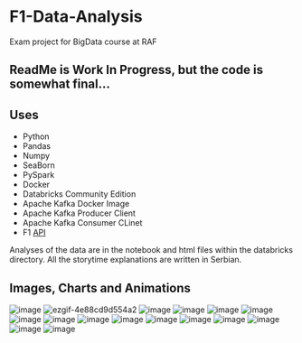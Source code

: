 # F1-Data-Analysis
Exam project for BigData course at RAF
## ReadMe is Work In Progress, but the code is somewhat final...

## Uses
- Python
- Pandas
- Numpy
- SeaBorn
- PySpark
- Docker
- Databricks Community Edition
- Apache Kafka Docker Image
- Apache Kafka Producer Client
- Apache Kafka Consumer CLinet
- F1 [API](https://openf1.org/)

Analyses of the data are in the notebook and html files within the databricks directory. All the storytime explanations are written in Serbian. 
## Images, Charts and Animations
![image](https://github.com/user-attachments/assets/2ef3075b-eeee-4300-9125-a01a2b48924b)
![ezgif-4e88cd9d554a2](https://github.com/user-attachments/assets/3f9340f6-4524-43d6-8d6e-04af7dc42f77)
![image](https://github.com/user-attachments/assets/90d86f6d-f135-4ea5-92dd-97ccdc0917b2)
![image](https://github.com/user-attachments/assets/907fa1e8-c273-4d84-a5ed-d7e521bbae6e)
![image](https://github.com/user-attachments/assets/044fcbed-f61a-43b4-a0b0-8daa2e05bb4b)
![image](https://github.com/user-attachments/assets/4a6ba4b1-e38a-4312-95aa-cb29929329d4)
![image](https://github.com/user-attachments/assets/232d12ef-527f-4134-95bc-d04a8efdb5a9)
![image](https://github.com/user-attachments/assets/11d6ced7-1036-4068-9eec-8eb42f1b3477)
![image](https://github.com/user-attachments/assets/ffc48b1b-9e9f-4fa4-badd-b35f18605f26)
![image](https://github.com/user-attachments/assets/451220e1-84c2-4161-af51-5dbf84d05080)
![image](https://github.com/user-attachments/assets/261d7ce2-3271-46f5-8509-64377bedbcb0)
![image](https://github.com/user-attachments/assets/4c143ab3-3415-486d-8d24-dcd116de5041)
![image](https://github.com/user-attachments/assets/ea8c9d5d-1a76-4f82-b8df-eff67d3b1814)
![image](https://github.com/user-attachments/assets/67d0e9e9-c38e-408a-9fd1-8cd56cf9a4f2)
![image](https://github.com/user-attachments/assets/061a13ed-b8ae-4da7-b55e-19974a06989b)
![image](https://github.com/user-attachments/assets/9a33e0bc-3ff6-4620-834e-8f4137f876a3)














